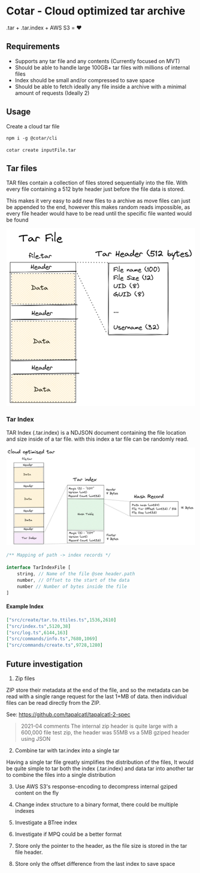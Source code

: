 # Cotar - Cloud optimized tar archive

.tar + .tar.index + AWS S3 = :heart:

## Requirements

- Supports any tar file and any contents (Currently focused on MVT)
- Should be able to handle large 100GB+ tar files with millions of internal files
- Index should be small and/or compressed to save space
- Should be able to fetch ideally any file inside a archive with a minimal amount of requests (Ideally 2)

## Usage
Create a cloud tar file

```
npm i -g @cotar/cli

cotar create inputFile.tar
```


## Tar files

TAR files contain a collection of files stored sequentially into the file. With every file containing a 512 byte header just before the file data is stored.

This makes it very easy to add new files to a archive as move files can just be appended to the end, however this makes random reads impossible, as every file header would have to be read until the specific file wanted would be found 

![TarFileBackground](./static/TarFileBackground.png)

### Tar Index
TAR Index (.tar.index) is a NDJSON document containing the file location and size inside of a tar file. with this index a tar file can be randomly read.

![TarFileIndex](./static/TarFileIndex.png)

```typescript
/** Mapping of path -> index records */

interface TarIndexFile [ 
    string, // Name of the file @see header.path
    number, // Offset to the start of the data
    number // Number of bytes inside the file 
]
```

#### Example Index

```json
["src/create/tar.to.ttiles.ts",1536,2610]
["src/index.ts",5120,38]
["src/log.ts",6144,163]
["src/commands/info.ts",7680,1069]
["src/commands/create.ts",9728,1280]
```

## Future investigation

1. Zip files

ZIP store their metadata at the end of the file, and so the metadata can be read with a single range request for the last 1+MB of data.
then individual files can be read directly from the ZIP.

See: https://github.com/tapalcatl/tapalcatl-2-spec
> 2021-04 comments
> The internal zip header is quite large with a 600,000 file test zip, the header was 55MB vs a 5MB gziped header using JSON


2. Combine tar with tar.index into a single tar

Having a single tar file greatly simplifies the distribution of the files, It would be quite simple to tar both the index (.tar.index) and data tar into another tar to combine the files into a single distribution

3. Use AWS S3's response-encoding to decompress internal gziped content on the fly

4. Change index structure to a binary format, there could be multiple indexes

5. Investigate a BTree index

6. Investigate if MPQ could be a better format

7. Store only the pointer to the header, as the file size is stored in the tar file header.

8. Store only the offset difference from the last index to save space